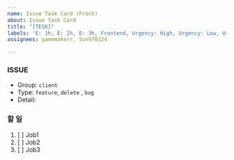 ```yaml
---
name: Issue Task Card (Front)
about: Issue Task Card
title: "[TESK]"
labels: 'E: 1h, E: 2h, E: 3h, Frontend, Urgency: High, Urgency: Low, Urgency: Middle'
assignees: gamemakerr, Sun970324

---
```


### ISSUE
* Group: `client`
* Type:  `feature`, `delete` , `bug`
* Detail: 

### 할 일
1. [ ]  Job1
2. [ ]  Job2
3. [ ]  Job3
